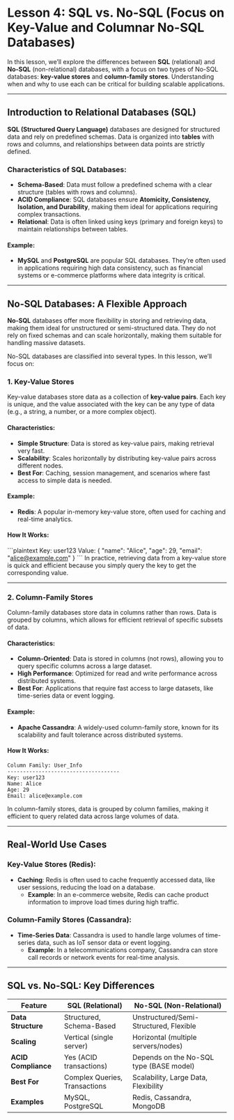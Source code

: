 
# Lesson 4: SQL vs. No-SQL (Focus on Key-Value and Columnar No-SQL Databases)

In this lesson, we’ll explore the differences between **SQL** (relational) and **No-SQL** (non-relational) databases, with a focus on two types of No-SQL databases: **key-value stores** and **column-family stores**. Understanding when and why to use each can be critical for building scalable applications.

---

## Introduction to Relational Databases (SQL)

**SQL (Structured Query Language)** databases are designed for structured data and rely on predefined schemas. Data is organized into **tables** with rows and columns, and relationships between data points are strictly defined.

### Characteristics of SQL Databases:
- **Schema-Based**: Data must follow a predefined schema with a clear structure (tables with rows and columns).
- **ACID Compliance**: SQL databases ensure **Atomicity, Consistency, Isolation, and Durability**, making them ideal for applications requiring complex transactions.
- **Relational**: Data is often linked using keys (primary and foreign keys) to maintain relationships between tables.

#### Example:
- **MySQL** and **PostgreSQL** are popular SQL databases. They’re often used in applications requiring high data consistency, such as financial systems or e-commerce platforms where data integrity is critical.

---

## No-SQL Databases: A Flexible Approach

**No-SQL** databases offer more flexibility in storing and retrieving data, making them ideal for unstructured or semi-structured data. They do not rely on fixed schemas and can scale horizontally, making them suitable for handling massive datasets.

No-SQL databases are classified into several types. In this lesson, we’ll focus on:

### 1. **Key-Value Stores**
Key-value databases store data as a collection of **key-value pairs**. Each key is unique, and the value associated with the key can be any type of data (e.g., a string, a number, or a more complex object).

#### Characteristics:
- **Simple Structure**: Data is stored as key-value pairs, making retrieval very fast.
- **Scalability**: Scales horizontally by distributing key-value pairs across different nodes.
- **Best For**: Caching, session management, and scenarios where fast access to simple data is needed.

#### Example:
- **Redis**: A popular in-memory key-value store, often used for caching and real-time analytics.
  
#### How It Works:
\`\`\`plaintext
Key: user123
Value: { "name": "Alice", "age": 29, "email": "alice@example.com" }
\`\`\`
In practice, retrieving data from a key-value store is quick and efficient because you simply query the key to get the corresponding value.

---

### 2. **Column-Family Stores**
Column-family databases store data in columns rather than rows. Data is grouped by columns, which allows for efficient retrieval of specific subsets of data.

#### Characteristics:
- **Column-Oriented**: Data is stored in columns (not rows), allowing you to query specific columns across a large dataset.
- **High Performance**: Optimized for read and write performance across distributed systems.
- **Best For**: Applications that require fast access to large datasets, like time-series data or event logging.

#### Example:
- **Apache Cassandra**: A widely-used column-family store, known for its scalability and fault tolerance across distributed systems.

#### How It Works:
```
Column Family: User_Info
------------------------------------
Key: user123
Name: Alice
Age: 29
Email: alice@example.com
```
In column-family stores, data is grouped by column families, making it efficient to query related data across large volumes of data.

---

## Real-World Use Cases

### Key-Value Stores (Redis):
- **Caching**: Redis is often used to cache frequently accessed data, like user sessions, reducing the load on a database.
  - **Example**: In an e-commerce website, Redis can cache product information to improve load times during high traffic.

### Column-Family Stores (Cassandra):
- **Time-Series Data**: Cassandra is used to handle large volumes of time-series data, such as IoT sensor data or event logging.
  - **Example**: In a telecommunications company, Cassandra can store call records or network events for real-time analysis.

---

## SQL vs. No-SQL: Key Differences

| Feature               | SQL (Relational)                     | No-SQL (Non-Relational)                 |
|-----------------------|--------------------------------------|-----------------------------------------|
| **Data Structure**     | Structured, Schema-Based            | Unstructured/Semi-Structured, Flexible  |
| **Scaling**            | Vertical (single server)            | Horizontal (multiple servers/nodes)     |
| **ACID Compliance**    | Yes (ACID transactions)             | Depends on the No-SQL type (BASE model) |
| **Best For**           | Complex Queries, Transactions       | Scalability, Large Data, Flexibility    |
| **Examples**           | MySQL, PostgreSQL                   | Redis, Cassandra, MongoDB               |
